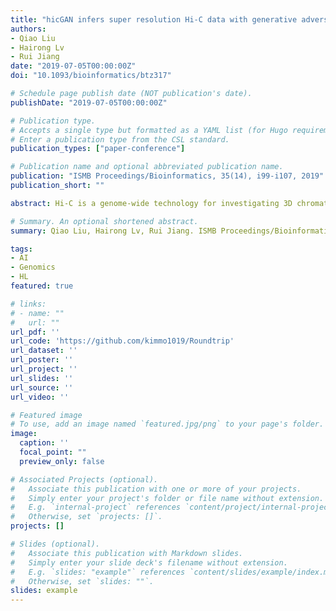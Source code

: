 ```yaml
---
title: "hicGAN infers super resolution Hi-C data with generative adversarial networks"
authors:
- Qiao Liu
- Hairong Lv
- Rui Jiang
date: "2019-07-05T00:00:00Z"
doi: "10.1093/bioinformatics/btz317"

# Schedule page publish date (NOT publication's date).
publishDate: "2019-07-05T00:00:00Z"

# Publication type.
# Accepts a single type but formatted as a YAML list (for Hugo requirements).
# Enter a publication type from the CSL standard.
publication_types: ["paper-conference"]

# Publication name and optional abbreviated publication name.
publication: "ISMB Proceedings/Bioinformatics, 35(14), i99-i107, 2019"
publication_short: ""

abstract: Hi-C is a genome-wide technology for investigating 3D chromatin conformation by measuring physical contacts between pairs of genomic regions. The resolution of Hi-C data directly impacts the effectiveness and accuracy of downstream analysis such as identifying topologically associating domains (TADs) and meaningful chromatin loops. High resolution Hi-C data are valuable resources which implicate the relationship between 3D genome conformation and function, especially linking distal regulatory elements to their target genes. However, high resolution Hi-C data across various tissues and cell types are not always available due to the high sequencing cost. It is therefore indispensable to develop computational approaches for enhancing the resolution of Hi-C data. We proposed hicGAN, an open-sourced framework, for inferring high resolution Hi-C data from low resolution Hi-C data with generative adversarial networks (GANs). To the best of our knowledge, this is the first study to apply GANs to 3D genome analysis. We demonstrate that hicGAN effectively enhances the resolution of low resolution Hi-C data by generating matrices that are highly consistent with the original high resolution Hi-C matrices. A typical scenario of usage for our approach is to enhance low resolution Hi-C data in new cell types, especially where the high resolution Hi-C data are not available. Our study not only presents a novel approach for enhancing Hi-C data resolution, but also provides fascinating insights into disclosing complex mechanism underlying the formation of chromatin contacts.

# Summary. An optional shortened abstract.
summary: Qiao Liu, Hairong Lv, Rui Jiang. ISMB Proceedings/Bioinformatics, 2019

tags:
- AI
- Genomics
- HL
featured: true

# links:
# - name: ""
#   url: ""
url_pdf: ''
url_code: 'https://github.com/kimmo1019/Roundtrip'
url_dataset: ''
url_poster: ''
url_project: ''
url_slides: ''
url_source: ''
url_video: ''

# Featured image
# To use, add an image named `featured.jpg/png` to your page's folder. 
image:
  caption: ''
  focal_point: ""
  preview_only: false

# Associated Projects (optional).
#   Associate this publication with one or more of your projects.
#   Simply enter your project's folder or file name without extension.
#   E.g. `internal-project` references `content/project/internal-project/index.md`.
#   Otherwise, set `projects: []`.
projects: []

# Slides (optional).
#   Associate this publication with Markdown slides.
#   Simply enter your slide deck's filename without extension.
#   E.g. `slides: "example"` references `content/slides/example/index.md`.
#   Otherwise, set `slides: ""`.
slides: example
---
```


<!-- {{% callout note %}}
Click the *Cite* button above to demo the feature to enable visitors to import publication metadata into their reference management software.
{{% /callout %}} -->

<!-- {{% callout note %}}
Create your slides in Markdown - click the *Slides* button to check out the example.
{{% /callout %}} -->

<!-- Add the publication's **full text** or **supplementary notes** here. You can use rich formatting such as including [code, math, and images](https://docs.hugoblox.com/content/writing-markdown-latex/). -->
